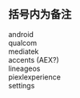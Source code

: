 ## 括号内为备注
android  
qualcom  
mediatek  
accents (AEX?)  
lineageos   
piexlexperience  
settings  

